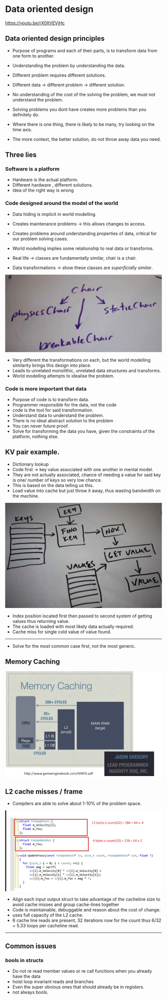 # Data oriented design

https://youtu.be/rX0ItVEVjHc

## Data oriented design principles

- Purpose of programs and each of their parts, is to transform data from one form to another.
- Understanding the problem by understanding the data.
- Different problem requires different solutions.
- Different data $\to$ different problem $\to$ different solution.
- No understanding of the cost of the solving the problem, we must not understand the problem.
- Solving problems you dont have creates more problems than you definitely do.

- Where there is one thing, there is likely to be many, try looking on the time axis.
- The more context, the better solution, do not throw away data you need.

## Three lies

### Software is a platform

- Hardware is the actual platform.
- Different hardware , different solutions.
- Idea of the right way is wrong

### Code designed around the model of the world

- Data hiding is implicit in world modelling.
- Creates maintenance problems $\to$ this allows changes to access.
- Creates problems around understanding properties of data, critical for our problem solving cases.

- World modelling implies some relationship to real data or transforms.
- Real life $\to$ classes are fundamentally similar, chair is a chair.
- Data transformations $\to$ show these classes are *superficially similar*.

![image](https://github.com/sbalfe/all-notes/blob/master/images/image-20221002173554437.png)

- Very different the transformations on each, but the world modelling similarity brings this design into place.
- Leads to unrelated monolithic, unrelated data structures and transforms.
- World modelling attempts to idealise the problem.

### Code is more important that data

- Purpose of code is to transform data.
- Programmer responsible for the data, not the code
- code is the tool for said transformation.
- Understand data to understand the problem.
- There is no ideal abstract solution to the problem
- You can never future proof.
- Solve for transforming the data you have, given the constraints of the platform, nothing else.

## KV pair example.

- Dictionary lookup
- Code first $\to$ key value associated with one another in mental model.
- They are not actually associated, chance of needing a value for said key is one/ number of keys so very low chance.
- This is based on the data telling us this.
- Load value into cache but just throw it away, thus wasting bandwidth on the machine.

![image](https://github.com/sbalfe/all-notes/blob/master/images/image-20221002174444352.png)

- Index position located first then passed to second system of getting values thus returning value.
- The cache is loaded with most likely data actually required.
- Cache miss for single cold value of value found.

---

- Solve for the most common case first, not the most generic.

## Memory Caching

![image](https://github.com/sbalfe/all-notes/blob/master/images/image-20221002175147519.png)

## L2 cache misses / frame

- Compilers are able to solve about 1-10% of the problem space.

![image](https://github.com/sbalfe/all-notes/blob/master/images/image-20221002180109874.png)

- Align each input output struct to take advantage of the cacheline size to avoid cache misses and group cache-lines together
- Code is maintainable, debuggable and reason about the cost of change.
- uses full capacity of the L2 cache.
- 6 cache line reads are present, 32 iterations now for the count thus 6/32 = 5.33 loops per cacheline read.

---

## Common issues

### bools in structs

- Do not re read member values or re call functions when you already have the data
- hoist loop invariant reads and branches
- Even the super obvious ones that should already be in registers.
- not always bools.
